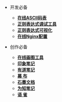 - 开发必备
  - [**在线ASCII码表**](http://www.fly63.com/tool/ascii/)
  - [**正则表达式调试工具**](https://regexr.com/)
  - [**正则表达式可视化**](https://jex.im/regulex/)
  - [**在线Nginx配置**](https://nginxconfig.io/)

- 创作必备
  - [**在线画图工具**](https://www.processon.com/)
  - [**印象笔记**](https://www.yinxiang.com/)
  - [**有道笔记**](https://note.youdao.com/)
  - [**幕 布**](https://mubu.com/)
  - [**石墨文档**](ttps://shimo.im/)
  - [**为知笔记**](https://www.wiz.cn/)
  - [**语 雀**](https://www.yuque.com/)

